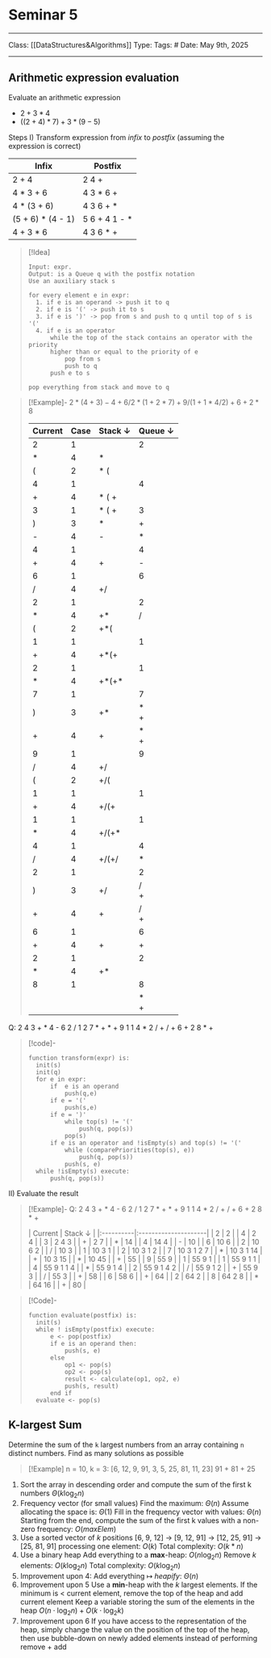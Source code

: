 # Seminar 5
___
Class: [[DataStructures&Algorithms]]
Type: 
Tags: # 
Date: May 9th, 2025
___

## Arithmetic expression evaluation
Evaluate an arithmetic expression
- $2 + 3 * 4$
- $((2+4)*7)+3*(9-5)$

Steps
I) Transform expression from *infix* to *postfix* (assuming the expression is correct)

| Infix             | Postfix       |
| ----------------- | ------------- |
| 2 + 4             | 2 4 +         |
| 4 * 3 + 6         | 4 3 * 6 +     |
| 4 * (3 + 6)       | 4 3 6 + *     |
| (5 + 6) * (4 - 1) | 5 6 + 4 1 - * |
| 4 + 3 * 6         | 4 3 6 * +     |


>[!Idea]
>```pseudocode
>Input: expr.
>Output: is a Queue q with the postfix notation
>Use an auxiliary stack s
>
>for every element e in expr:
>	1. if e is an operand -> push it to q
>	2. if e is '(' -> push it to s 
>	3. if e is ')' -> pop from s and push to q until top of s is '('
>	4. if e is an operator
>		while the top of the stack contains an operator with the priority 
>		higher than or equal to the priority of e 
>			pop from s 
>			push to q
>		push e to s
>		
>pop everything from stack and move to q
>```

>[!Example]-
>$2 * (4 + 3) - 4 + 6 / 2 * (1 + 2 * 7) + 9 / (1 + 1 * 4 / 2) + 6 + 2 * 8$
>
> | Current | Case | Stack $\downarrow$ | Queue $\downarrow$ |
> | ------- | ---- | ------------------ | ------------------ |
> | 2       | 1    |                    | 2                  |
> | *       | 4    | \*                 |                    |
> | (       | 2    | \* (               |                    |
> | 4       | 1    |                    | 4                  |
> | +       | 4    | \* ( +             |                    |
> | 3       | 1    | \* ( +             | 3                  |
> | )       | 3    | \*                 | +                  |
> | -       | 4    | -                  | \*                 |
> | 4       | 1    |                    | 4                  |
> | +       | 4    | +                  | \-                 |
> | 6       | 1    |                    | 6                  |
> | /       | 4    | +/                 |                    |
> | 2       | 1    |                    | 2                  |
> | \*      | 4    | +\*                | /                  |
> | (       | 2    | +\*(               |                    |
> | 1       | 1    |                    | 1                  |
> | +       | 4    | +\*(+              |                    |
> | 2       | 1    |                    | 1                  |
> | \*      | 4    | +\*(+\*            |                    |
> | 7       | 1    |                    | 7                  |
> | )       | 3    | +\*                | \*<br>+            |
> | +       | 4    | +                  | \*<br>+            |
> | 9       | 1    |                    | 9                  |
> | /       | 4    | +/                 |                    |
> | (       | 2    | +/(                |                    |
> | 1       | 1    |                    | 1                  |
> | +       | 4    | +/(+               |                    |
> | 1       | 1    |                    | 1                  |
> | \*      | 4    | +/(+*              |                    |
> | 4       | 1    |                    | 4                  |
> | /       | 4    | +/(+/              | \*                 |
> | 2       | 1    |                    | 2                  |
> | )       | 3    | +/                 | /<br>+             |
> | +       | 4    | +                  | /<br>+             |
> | 6       | 1    |                    | 6                  |
> | +       | 4    | +                  | +                  |
> | 2       | 1    |                    | 2                  |
> | \*      | 4    | +\*                |                    |
> | 8       | 1    |                    | 8                  |
> |         |      |                    | \*<br>+            |
Q: 2 4 3 + \* 4 - 6 2 / 1 2 7 \* + \* + 9 1 1 4 \* 2 / + / + 6 + 2 8 \* +

>[!code]-
>```pseudocode
>function transform(expr) is:
>	init(s)
>	init(q)
>	for e in expr:
>		if  e is an operand
>			push(q,e)
>		if e = '('
>			push(s,e)
>		if e = ')'
>			while top(s) != '('
>				push(q, pop(s))
>			pop(s)
>		if e is an operator and !isEmpty(s) and top(s) != '('
>			while (comparePriorities(top(s), e))
>				push(q, pop(s))
>			push(s, e)
>	while !isEmpty(s) execute:
>		push(q, pop(s))
>```

II) Evaluate the result
>[!Example]-
Q: 2 4 3 + \* 4 - 6 2 / 1 2 7 \* + \* + 9 1 1 4 \* 2 / + / + 6 + 2 8 \* +
>
> |  Current  |  Stack $\downarrow$  |
|:----------|:---------------------|
|  2        |  2                   |
|  4        |  2 4                 |
|  3        |  2 4 3               |
|  +        |  2 7                 |
|  \*       |  14                  |
|  4        |  14 4                |
|  -        |  10                  |
|  6        |  10 6                |
|  2        |  10 6 2              |
|  /        |  10 3                |
|  1        |  10 3 1              |
|  2        |  10 3 1 2            |
|  7        |  10 3 1 2 7          |
|  \*       |  10 3 1 14           |
|  +        |  10 3 15             |
|  \*       |  10 45               |
|  +        |  55                  |
|  9        |  55 9                |
|  1        |  55 9 1              |
|  1        |  55 9 1 1            |
|  4        |  55 9 1 1 4          |
|  \*       |  55 9 1 4            |
|  2        |  55 9 1 4 2          |
|  /        |  55 9 1 2            |
|  +        |  55 9 3              |
|  /        |  55 3                |
|  +        |  58                  |
|  6        |  58 6                |
|  +        |  64                  |
|  2        |  64 2                |
|  8        |  64 2 8              |
|  \*       |  64 16               |
|  +        |  80                  |  

>[!Code]-
>```pseudocode
>function evaluate(postfix) is:
>	init(s)
>	while ! isEmpty(postfix) execute:
>		e <- pop(postfix)
>		if e is an operand then:
>			push(s, e)
>		else
>			op1 <- pop(s)
>			op2 <- pop(s)
>			result <- calculate(op1, op2, e)
>			push(s, result)
>		end if
>	evaluate <- pop(s)
>```

## K-largest Sum
Determine the sum of the `k` largest numbers from an array containing `n` distinct numbers. Find as many solutions as possible
>[!Example]
>n = 10, k = 3: \[6, 12, 9, 91, 3, 5, 25, 81, 11, 23\]
>91 + 81 + 25

1. Sort the array in descending order and compute the sum of the first k numbers $\Theta(k\log_2n)$
2. Frequency vector (for small values)
Find the maximum: $\Theta(n)$
Assume allocating the space is: $\Theta(1)$
Fill in the frequency vector with values: $\Theta(n)$
Starting from the end, compute the sum of the first k values with a non-zero frequency: $O(maxElem)$
3. Use a sorted vector of $k$ positions
\[6, 9, 12] $\rightarrow$ \[9, 12, 91] $\rightarrow$ \[12, 25, 91] $\rightarrow$ \[25, 81, 91]
processing one element: $O(k)$
Total complexity: $O(k * n)$
4. Use a binary heap 
Add everything to a **max**-heap: $O(n\log_2 n)$
Remove $k$ elements: $O(k \log_2 n)$
Total complexity: $O(k \log_2 n)$
5. Improvement upon 4: 
Add everything $\mapsto$ *heapify*: $\Theta(n)$
6. Improvement upon 5
Use a **min**-heap with the $k$ largest elements. If the minimum is < current element, remove the top of the heap and add current element
Keep a variable storing the sum of the elements in the heap
$O(n \cdot \log_2 n) + O(k \cdot \log_2 k)$
7. Improvement upon 6 
If you have access to the representation of the heap, simply change the value on the position of the top of the heap, then use bubble-down on newly added elements instead of performing remove + add
